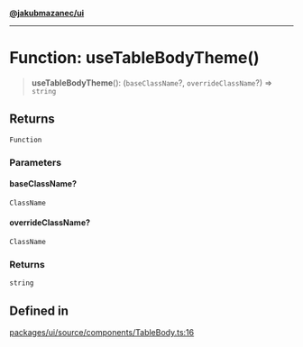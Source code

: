 [**@jakubmazanec/ui**](../README.md)

---

# Function: useTableBodyTheme()

> **useTableBodyTheme**(): (`baseClassName`?, `overrideClassName`?) => `string`

## Returns

`Function`

### Parameters

#### baseClassName?

`ClassName`

#### overrideClassName?

`ClassName`

### Returns

`string`

## Defined in

[packages/ui/source/components/TableBody.ts:16](https://github.com/jakubmazanec/tools/blob/077fa4993ebe623b1c463499cc41912353ae6eb1/packages/ui/source/components/TableBody.ts#L16)
